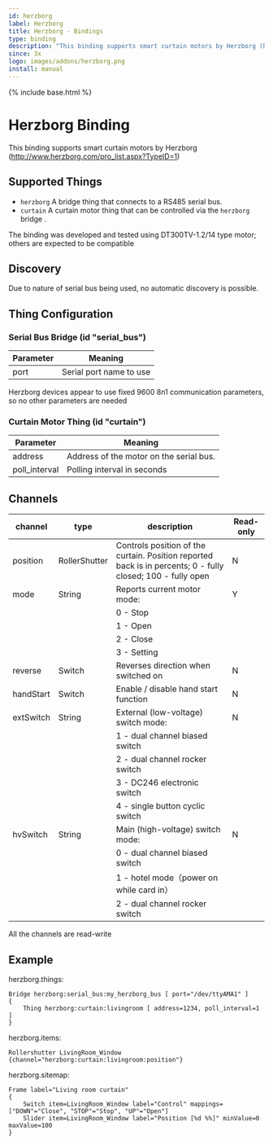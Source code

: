 ```yaml
---
id: herzborg
label: Herzborg
title: Herzborg - Bindings
type: binding
description: "This binding supports smart curtain motors by Herzborg (http://www.herzborg.com/pro_list.aspx?TypeID=1)"
since: 3x
logo: images/addons/herzborg.png
install: manual
---
```


<!-- Attention authors: Do not edit directly. Please add your changes to the appropriate source repository -->

{% include base.html %}

# Herzborg Binding

This binding supports smart curtain motors by Herzborg (http://www.herzborg.com/pro_list.aspx?TypeID=1)

## Supported Things

- `herzborg` A bridge thing that connects to a RS485 serial bus.
- `curtain` A curtain motor thing that can be controlled via the `herzborg` bridge .

The binding was developed and tested using DT300TV-1.2/14 type motor; others are expected to be compatible

## Discovery

Due to nature of serial bus being used, no automatic discovery is possible.

## Thing Configuration

### Serial Bus Bridge (id "serial_bus")

| Parameter | Meaning                                                 |
|-----------|---------------------------------------------------------|
| port      | Serial port name to use                                 |

Herzborg devices appear to use fixed 9600 8n1 communication parameters, so no other parameters are needed

### Curtain Motor Thing (id "curtain")

| Parameter     | Meaning                                                 |
|---------------|---------------------------------------------------------|
| address       | Address of the motor on the serial bus.                 |
| poll_interval | Polling interval in seconds                             |

## Channels

| channel    | type          | description                                   | Read-only |
|------------|---------------|-----------------------------------------------|-----------|
| position   | RollerShutter | Controls position of the curtain. Position reported back is in percents; 0 - fully closed; 100 - fully open | N |
| mode       | String        | Reports current motor mode:                   | Y |
|            |               | 0 - Stop                                      |   |
|            |               | 1 - Open                                      |   |
|            |               | 2 - Close                                     |   |
|            |               | 3 - Setting                                   |   |
| reverse    | Switch        | Reverses direction when switched on           | N |
| handStart  | Switch        | Enable / disable hand start function          | N |
| extSwitch  | String        | External (low-voltage) switch mode:           | N |
|            |               | 1 - dual channel biased switch                |   |
|            |               | 2 - dual channel rocker switch                |   |
|            |               | 3 - DC246 electronic switch                   |   |
|            |               | 4 - single button cyclic switch               |   |
| hvSwitch   | String        | Main (high-voltage) switch mode:              | N |
|            |               | 0 - dual channel biased switch                |   |
|            |               | 1 - hotel mode（power on while card in）        |   |
|            |               | 2 - dual channel rocker switch                |   |

All the channels are read-write

## Example

herzborg.things:

```
Bridge herzborg:serial_bus:my_herzborg_bus [ port="/dev/ttyAMA1" ]
{
    Thing herzborg:curtain:livingroom [ address=1234, poll_interval=1 ]
}
```

herzborg.items:

```
Rollershutter LivingRoom_Window {channel="herzborg:curtain:livingroom:position"}
```

herzborg.sitemap:

```
Frame label="Living room curtain"
{
    Switch item=LivingRoom_Window label="Control" mappings=["DOWN"="Close", "STOP"="Stop", "UP"="Open"]
    Slider item=LivingRoom_Window label="Position [%d %%]" minValue=0 maxValue=100
}

```
